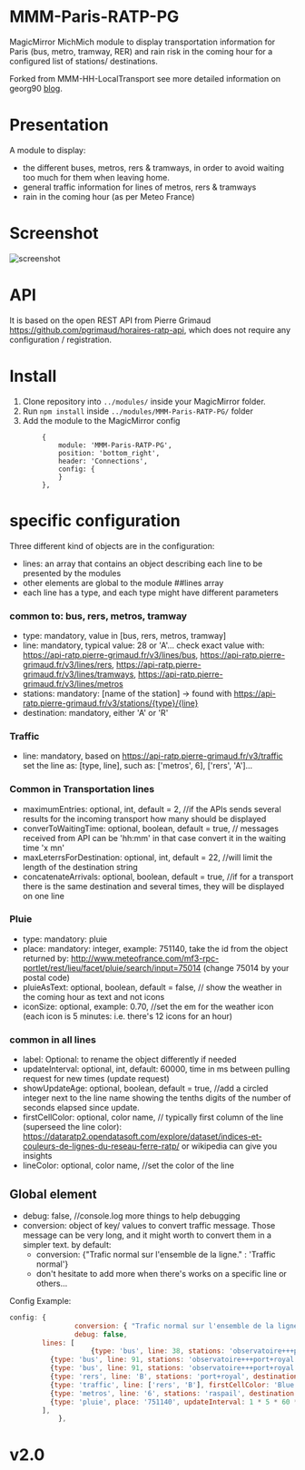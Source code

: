 # MMM-Paris-RATP-PG

MagicMirror MichMich module to display transportation information for Paris (bus, metro, tramway, RER) and rain risk in the coming hour for a configured list of stations/ destinations.

Forked from MMM-HH-LocalTransport see more detailed information on georg90 [blog](https://lane6.de).

# Presentation
A module to display:
* the different buses, metros, rers & tramways, in order to avoid waiting too much for them when leaving home.
* general traffic information for lines of metros, rers & tramways
* rain in the coming hour (as per Meteo France)

# Screenshot
![screenshot](https://github.com/da4throux/MMM-Paris-RATP-PG/blob/history/MMM-Paris-RATP-PG%202.0.png)

# API

It is based on the open REST API from Pierre Grimaud https://github.com/pgrimaud/horaires-ratp-api, which does not require any configuration / registration.

# Install

1. Clone repository into `../modules/` inside your MagicMirror folder.
2. Run `npm install` inside `../modules/MMM-Paris-RATP-PG/` folder
3. Add the module to the MagicMirror config
```
		{
	        module: 'MMM-Paris-RATP-PG',
	        position: 'bottom_right',
	        header: 'Connections',
	        config: {
	        }
    	},
```

# specific configuration
Three different kind of objects are in the configuration:
* lines: an array that contains an object describing each line to be presented by the modules
* other elements are global to the module
##lines array
* each line has a type, and each type might have different parameters
### common to: bus, rers, metros, tramway
* type: mandatory, value in [bus, rers, metros, tramway]
* line: mandatory, typical value: 28 or 'A'... check exact value with: https://api-ratp.pierre-grimaud.fr/v3/lines/bus, https://api-ratp.pierre-grimaud.fr/v3/lines/rers, https://api-ratp.pierre-grimaud.fr/v3/lines/tramways, https://api-ratp.pierre-grimaud.fr/v3/lines/metros
* stations: mandatory: [name of the station] -> found with https://api-ratp.pierre-grimaud.fr/v3/stations/{type}/{line}
* destination: mandatory, either 'A' or 'R'
### Traffic
* line: mandatory, based on https://api-ratp.pierre-grimaud.fr/v3/traffic set the line as: [type, line], such as: ['metros', 6], ['rers', 'A']...
### Common in Transportation lines
* maximumEntries: optional, int, default = 2, //if the APIs sends several results for the incoming transport how many should be displayed
* converToWaitingTime: optional, boolean, default = true, // messages received from API can be 'hh:mm' in that case convert it in the waiting time 'x mn'
* maxLeterrsForDestination: optional, int, default = 22, //will limit the length of the destination string
* concatenateArrivals: optional, boolean, default = true, //if for a transport there is the same destination and several times, they will be displayed on one line
### Pluie
* type: mandatory: pluie
* place: mandatory: integer, example: 751140, take the id from the object returned by: http://www.meteofrance.com/mf3-rpc-portlet/rest/lieu/facet/pluie/search/input=75014 (change 75014 by your postal code)
* pluieAsText: optional, boolean, default = false, // show the weather in the coming hour as text and not icons
* iconSize: optional, example: 0.70, //set the em for the weather icon (each icon is 5 minutes: i.e. there's 12 icons for an hour)
### common in all lines
* label: Optional: to rename the object differently if needed
* updateInterval: optional, int, default: 60000, time in ms between pulling request for new times (update request)
* showUpdateAge: optional, boolean, default = true, //add a circled integer next to the line name showing the tenths digits of the number of seconds elapsed since update.
* firstCellColor: optional, color name, // typically first column of the line (superseed the line color): https://dataratp2.opendatasoft.com/explore/dataset/indices-et-couleurs-de-lignes-du-reseau-ferre-ratp/ or wikipedia can give you insights
* lineColor: optional, color name, //set the color of the line
## Global element
* debug: false, //console.log more things to help debugging
* conversion: object of key/ values to convert traffic message. Those message can be very long, and it might worth to convert them in a simpler text. by default:
  - conversion: {"Trafic normal sur l'ensemble de la ligne." : 'Traffic normal'}
  - don't hesitate to add more when there's works on a specific line or others...

Config Example:
```javascript
config: {
				conversion: { "Trafic normal sur l'ensemble de la ligne." : 'Traffic normal'},
				debug: false,
        lines: [
					{type: 'bus', line: 38, stations: 'observatoire+++port+royal', destination: 'A', firstCellColor: '#0055c8'},
          {type: 'bus', line: 91, stations: 'observatoire+++port+royal', destination: 'A', firstCellColor: '#dc9600'},
          {type: 'bus', line: 91, stations: 'observatoire+++port+royal', destination: 'R', firstCellColor: '#dc9600', lineColor: 'Brown'},
          {type: 'rers', line: 'B', stations: 'port+royal', destination: 'A', label: 'B', firstCellColor: '#7BA3DC'},
          {type: 'traffic', line: ['rers', 'B'], firstCellColor: 'Blue', lineColor: 'green'},
          {type: 'metros', line: '6', stations: 'raspail', destination: 'A', label: '6', firstCellColor: '#6ECA97'},
          {type: 'pluie', place: '751140', updateInterval: 1 * 5 * 60 * 1000, label: 'Paris', iconSize: 0.70},
        ],
			},
```
# v2.0
